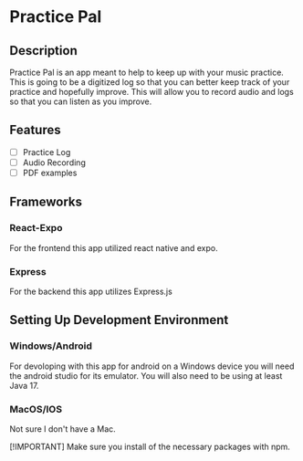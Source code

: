 # Practice Pal

## Description
Practice Pal is an app meant to help to keep up with your music practice. This is going to be a digitized log so that you can better keep track of your practice and hopefully improve. This will allow you to record audio and logs so that you can listen as you improve.

## Features

- [ ] Practice Log
- [ ] Audio Recording
- [ ] PDF examples

## Frameworks

### React-Expo

For the frontend this app utilized react native and expo.

### Express

For the backend this app utilizes Express.js

## Setting Up Development Environment

### Windows/Android

For devoloping with this app for android on a Windows device you will need the android studio for its emulator. You will also need to be using at least Java 17.

### MacOS/IOS

Not sure I don't have a Mac.

[!IMPORTANT]
Make sure you install of the necessary packages with npm.